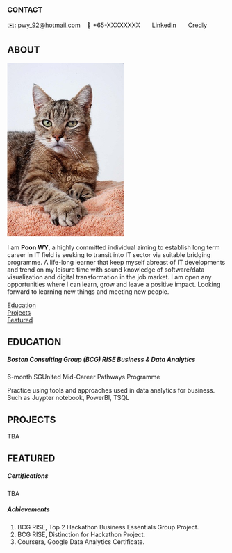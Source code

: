 <!-- CONTACT Section Starts -->
### CONTACT
<!-- Add your details -->
✉️: pwy_92@hotmail.com 
&nbsp;&nbsp; 📲 +65-XXXXXXXX
&nbsp;&nbsp;&nbsp;&nbsp;&nbsp; [LinkedIn](https://www.linkedin.com/in/poon-wy/) 
&nbsp;&nbsp;&nbsp;&nbsp;&nbsp; [Credly](https://www.credly.com/users/poon-wei-yuan) 
<!-- CONTACT Section Ends -->


<!-- ABOUT Section Starts -->
## ABOUT
<!-- Add link to your picture -->
![alt text](https://raw.githubusercontent.com/mommafish/resume/master/Picture/profile1.jpg)
<!-- Add your details -->
I am __Poon WY__, a highly committed individual aiming to establish long term career in IT field is seeking to transit into IT sector via suitable bridging programme. A life-long learner that keep myself abreast of IT developments and trend on my leisure time with sound knowledge of software/data visualization and digital transformation in the job market. I am open any opportunities where I can learn, grow and leave a positive impact. Looking forward to learning new things and meeting new people.
<!-- Add link to the sections -->
[Education](#education) <br>
[Projects](#projects) <br>
[Featured](#featured) <br> 
<!-- ABOUT Section Ends -->


<!-- EDUCATION Section Starts -->
## EDUCATION
<!-- Add your details -->
##### Boston Consulting Group (BCG) RISE Business & Data Analytics
6-month SGUnited Mid-Career Pathways Programme	

Practice using tools and approaches used in data analytics for business. Such as Juypter notebook, PowerBI, TSQL
<!-- EDUCATION Section Ends -->


<!-- PROJECTS Section Starts -->
## PROJECTS
TBA
<!-- PROJECTS Section Ends -->


<!-- FEATURED Section Starts -->
## FEATURED
<!-- Add your details -->
##### Certifications
TBA

##### Achievements
1.  BCG RISE, Top 2 Hackathon Business Essentials Group Project.
2.  BCG RISE, Distinction for Hackathon Project. 
3.  Coursera, Google Data Analytics Certificate.
<!-- FEATURED Section Ends -->